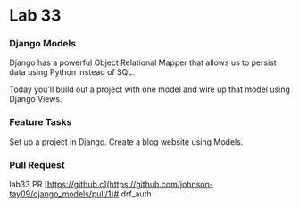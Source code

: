 # Lab 33

### Django Models
Django has a powerful Object Relational Mapper that allows us to persist data using Python instead of SQL.

Today you’ll build out a project with one model and wire up that model using Django Views.

### Feature Tasks
Set up a project in Django. Create a blog website using Models.

### Pull Request
lab33 PR [https://github.c](https://github.com/johnson-tay09/django_models/pull/1)# drf_auth
